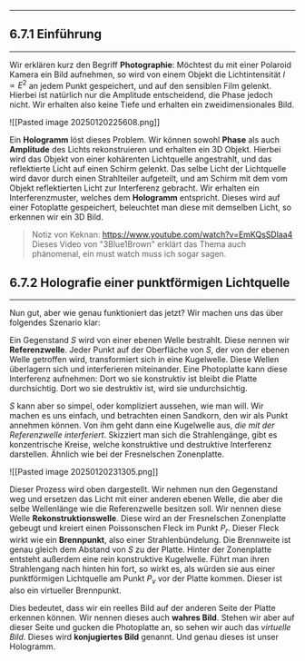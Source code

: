 ***

## 6.7.1 Einführung
***

Wir erklären kurz den Begriff **Photographie**: Möchtest du mit einer Polaroid Kamera ein Bild aufnehmen, so wird von einem Objekt die Lichtintensität $I \propto E^{2}$ an jedem Punkt gespeichert, und auf den sensiblen Film gelenkt. Hierbei ist natürlich nur die Amplitude entscheidend, die Phase jedoch nicht. Wir erhalten also keine Tiefe und erhalten ein zweidimensionales Bild.

![[Pasted image 20250120225608.png]]

Ein **Hologramm** löst dieses Problem. Wir können sowohl **Phase** als auch **Amplitude** des Lichts rekonstruieren und erhalten ein 3D Objekt. Hierbei wird das Objekt von einer kohärenten Lichtquelle angestrahlt, und das reflektierte Licht auf einen Schirm gelenkt. Das selbe Licht der Lichtquelle wird davor durch einen Strahlteiler aufgeteilt, und am Schirm mit dem vom Objekt reflektierten Licht zur Interferenz gebracht. Wir erhalten ein Interferenzmuster, welches dem **Hologramm** entspricht. Dieses wird auf einer Fotoplatte gespeichert, beleuchtet man diese mit demselben Licht, so erkennen wir ein 3D Bild.

>Notiz von Keknan: https://www.youtube.com/watch?v=EmKQsSDlaa4 Dieses Video von "3Blue1Brown" erklärt das Thema auch phänomenal, ein must watch muss ich sogar sagen.


## 6.7.2 Holografie einer punktförmigen Lichtquelle
***

Nun gut, aber wie genau funktioniert das jetzt? Wir machen uns das über folgendes Szenario klar:

Ein Gegenstand $S$ wird von einer ebenen Welle bestrahlt. Diese nennen wir **Referenzwelle**. Jeder Punkt auf der Oberfläche von $S$, der von der ebenen Welle getroffen wird, transformiert sich in eine Kugelwelle. Diese Wellen überlagern sich und interferieren miteinander. Eine Photoplatte kann diese Interferenz aufnehmen: Dort wo sie konstruktiv ist bleibt die Platte durchsichtig. Dort wo sie destruktiv ist, wird sie undurchsichtig.

$S$ kann aber so simpel, oder kompliziert aussehen, wie man will. Wir machen es uns einfach, und betrachten einen Sandkorn, den wir als Punkt annehmen können. Von ihm geht dann eine Kugelwelle aus, *die mit der Referenzwelle interferiert*. Skizziert man sich die Strahlengänge, gibt es konzentrische Kreise, welche konstruktive und destruktive Interferenz darstellen. Ähnlich wie bei der Fresnelschen Zonenplatte.

![[Pasted image 20250120231305.png]]

Dieser Prozess wird oben dargestellt. Wir nehmen nun den Gegenstand weg und ersetzen das Licht mit einer anderen ebenen Welle, die aber die selbe Wellenlänge wie die Referenzwelle besitzen soll. Wir nennen diese Welle **Rekonstruktionswelle**. Diese wird an der Fresnelschen Zonenplatte gebeugt und kreiert einen Poissonschen Fleck im Punkt $P_{r}$. Dieser Fleck wirkt wie ein **Brennpunkt**, also einer Strahlenbündelung. Die Brennweite ist genau gleich dem Abstand von $S$ zu der Platte. Hinter der Zonenplatte entsteht außerdem eine rein konstruktive Kugelwelle. Führt man ihren Strahlengang nach hinten hin fort, so wirkt es, als würden sie aus einer punktförmigen Lichtquelle am Punkt $P_{v}$ vor der Platte kommen. Dieser ist also ein virtueller Brennpunkt.

Dies bedeutet, dass wir ein reelles Bild auf der anderen Seite der Platte erkennen können. Wir nennen dieses auch **wahres Bild**. Stehen wir aber auf dieser Seite und gucken die Photoplatte an, so sehen wir auch das *virtuelle Bild*. Dieses wird **konjugiertes Bild** genannt. Und genau dieses ist unser Hologramm.

